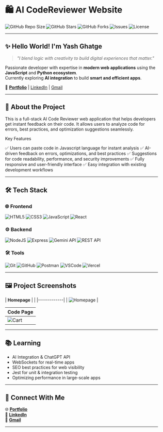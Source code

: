 # 🛍️ AI CodeReviewer Website  

![GitHub Repo Size](https://img.shields.io/github/repo-size/Yash-Ghatge/AI_Reviewer?color=blue)
![GitHub Stars](https://img.shields.io/github/stars/Yash-Ghatge/AI_Reviewer?style=social)
![GitHub Forks](https://img.shields.io/github/forks/Yash-Ghatge/AI_Reviewer?style=social)
![Issues](https://img.shields.io/github/issues/Yash-Ghatge/AI_Reviewer)
![License](https://img.shields.io/github/license/Yash-Ghatge/AI_Reviewer?color=green)

---

## ✨ **Hello World! I'm Yash Ghatge**  
> _"I blend logic with creativity to build digital experiences that matter."_  

Passionate developer with expertise in **modern web applications** using the **JavaScript** and **Python ecosystem**.  
Currently exploring **AI integration** to build **smart and efficient apps**.  

🔗 **[Portfolio](https://my-portfolio-git-main-yash-ghatges-projects.vercel.app/)** | [LinkedIn](https://www.linkedin.com/in/yash-ghatge-4a44252a9/) | [Gmail](mailto:yashghatge012@gmail.com)

---

## 🚀 About the Project

This is a full-stack AI Code Reviewer web application that helps developers get instant feedback on their code.
It allows users to analyze code for errors, best practices, and optimization suggestions seamlessly.

Key Features

✅ Users can paste code in Javascript language for instant analysis
✅ AI-driven feedback on errors, optimizations, and best practices
✅ Suggestions for code readability, performance, and security improvements
✅ Fully responsive and user-friendly interface
✅ Easy integration with existing development workflows

---

## 🛠 **Tech Stack**

### 🌐 **Frontend**
![HTML5](https://img.shields.io/badge/HTML5-E34F26?style=for-the-badge&logo=html5&logoColor=white)
![CSS3](https://img.shields.io/badge/CSS3-1572B6?style=for-the-badge&logo=css3&logoColor=white)
![JavaScript](https://img.shields.io/badge/JavaScript-F7DF1E?style=for-the-badge&logo=javascript&logoColor=black)
![React](https://img.shields.io/badge/React-20232A?style=for-the-badge&logo=react&logoColor=61DAFB)

### ⚙ **Backend**
![NodeJS](https://img.shields.io/badge/Node.js-339933?style=for-the-badge&logo=node.js&logoColor=white)
![Express](https://img.shields.io/badge/Express.js-000000?style=for-the-badge&logo=express&logoColor=white)
![Gemini API](https://img.shields.io/badge/google%20gemini-8E75B2?logo=google+gemini&logoColor=white&style=for-the-badge)
![REST API](https://img.shields.io/badge/REST-02569B?style=for-the-badge&logo=rest&logoColor=white)

### 🛠 **Tools**
![Git](https://img.shields.io/badge/Git-F05032?style=for-the-badge&logo=git&logoColor=white)
![GitHub](https://img.shields.io/badge/GitHub-181717?style=for-the-badge&logo=github&logoColor=white)
![Postman](https://img.shields.io/badge/Postman-FF6C37?style=for-the-badge&logo=postman&logoColor=white)
![VSCode](https://img.shields.io/badge/VS%20Code-007ACC?style=for-the-badge&logo=visualstudiocode&logoColor=white)
![Vercel](https://img.shields.io/badge/Vercel-000000?style=for-the-badge&logo=vercel&logoColor=white)

---

## 🖼 **Project Screenshots**



| **Homepage** | |
|-------------|
| ![Homepage](./client/src/assets/Home.png) | 

| **Code Page** | 
|--------------|
| ![Cart](./client/src/assets/Cart1.png) | 

---

## 📚 **Learning**
- AI Integration & ChatGPT API  
- WebSockets for real-time apps  
- SEO best practices for web visibility  
- Jest for unit & integration testing  
- Optimizing performance in large-scale apps  

---

## 🤝 **Connect With Me**
🌐 [**Portfolio**](https://my-portfolio-git-main-yash-ghatges-projects.vercel.app/)  
💼 [**LinkedIn**](https://www.linkedin.com/in/yash-ghatge-4a44252a9/)  
📧 [**Gmail**](mailto:yashghatge012@gmail.com)

---

